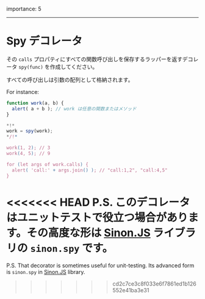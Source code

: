 importance: 5

---

# Spy デコレータ

その `calls` プロパティにすべての関数呼び出しを保存するラッパーを返すデコレータ `spy(func)` を作成してください。

すべての呼び出しは引数の配列として格納されます。

For instance:

```js
function work(a, b) {
  alert( a + b ); // work は任意の関数またはメソッド
}

*!*
work = spy(work);
*/!*

work(1, 2); // 3
work(4, 5); // 9

for (let args of work.calls) {
  alert( 'call:' + args.join() ); // "call:1,2", "call:4,5"
}
```

<<<<<<< HEAD
P.S. このデコレータはユニットテストで役立つ場合があります。その高度な形は [Sinon.JS](http://sinonjs.org/) ライブラリの `sinon.spy` です。
=======
P.S. That decorator is sometimes useful for unit-testing. Its advanced form is `sinon.spy` in [Sinon.JS](http://sinonjs.org/) library.
>>>>>>> cd2c7ce3c8f033e6f7861ed1b126552e41ba3e31
